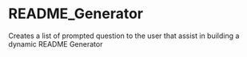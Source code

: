 # README_Generator
Creates a list of prompted question to the user that assist in building a dynamic README Generator
